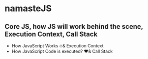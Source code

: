 # namasteJS

## Core JS, how JS will work behind the scene, Execution Context, Call Stack

- How JavaScript Works 🔥& Execution Context
- How JavaScript Code is executed? ❤️& Call Stack
